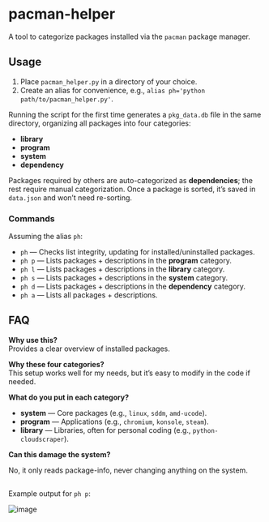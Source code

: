 # pacman-helper
A tool to categorize packages installed via the `pacman` package manager.

## Usage

1. Place `pacman_helper.py` in a directory of your choice.
2. Create an alias for convenience, e.g., `alias ph='python path/to/pacman_helper.py'`.

Running the script for the first time generates a `pkg_data.db` file in the same directory, organizing all packages into four categories:
- **library**
- **program**
- **system**
- **dependency**

Packages required by others are auto-categorized as **dependencies**; the rest require manual categorization. Once a package is sorted, it’s saved in `data.json` and won’t need re-sorting.

### Commands

Assuming the alias `ph`:
- `ph` — Checks list integrity, updating for installed/uninstalled packages.
- `ph p` — Lists packages + descriptions in the **program** category.
- `ph l` — Lists packages + descriptions in the **library** category.
- `ph s` — Lists packages + descriptions in the **system** category.
- `ph d` — Lists packages + descriptions in the **dependency** category.
- `ph a` — Lists all packages + descriptions.

## FAQ

**Why use this?**  
Provides a clear overview of installed packages.

**Why these four categories?**  
This setup works well for my needs, but it’s easy to modify in the code if needed.

**What do you put in each category?**

- **system** — Core packages (e.g., `linux`, `sddm`, `amd-ucode`).
- **program** — Applications (e.g., `chromium`, `konsole`, `steam`).
- **library** — Libraries, often for personal coding (e.g., `python-cloudscraper`).

**Can this damage the system?**

No, it only reads package-info, never changing anything on the system.

##
Example output for `ph p`:

![image](https://github.com/user-attachments/assets/ba2e6d61-ec3b-4535-8456-a920c8758b37)
